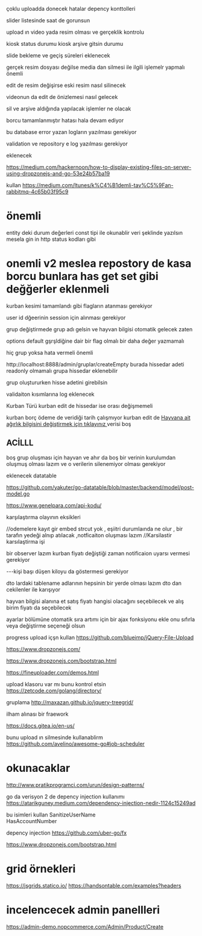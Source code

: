çoklu uploadda donecek hatalar depency konttolleri

slider listesinde saat de gorunsun 

upload ın video yada resim olması ve gerçeklik kontrolu 

kiosk status durumu kiosk arşive gitsin durumu 

slide bekleme ve geçiş süreleri eklenecek 

gerçek resim dosyası değilse media dan silmesi ile ilgili işlemelr yapmalı önemli 

edit de resim değişirse eski resim nasıl silinecek

videonun da edit de önizlemesi nasıl gelecek 

sil ve arşive aldığında yapılacak işlemler ne olacak 

borcu tamamlanmıştır hatası hala devam ediyor 

bu database error yazan logların yazılması gerekiyor 

validation ve repository e log yazılması gerekiyor 

eklenecek 

https://medium.com/hackernoon/how-to-display-existing-files-on-server-using-dropzonejs-and-go-53e24b57ba19


kullan 
https://medium.com/ltunes/k%C4%B1demli-tav%C5%9Fan-rabbitmq-4c65b03f95c9


# önemli 
entity deki durum değerleri const tipi ile okunablir veri şeklinde yazılsın mesela gin in http status kodları gibi 

# onemli v2 meslea repostory de kasa borcu bunlara has get set gibi değğerler eklenmeli 

kurban kesimi tamamlandı gibi flagların atanması gerekiyor 

user id dğeerinin session için alınması gerekiyor 

grup değiştirmede grup adı gelsin ve hayvan bilgisi otomatik gelecek zaten 

options default gşrşldiğine dair bir flag olmalı bir daha değer yazmamalı 

hiç grup yoksa hata vermeli önemli

http://localhost:8888/admin/gruplar/createEmpty  burada hissedar adeti readonly olmamalı 
grupa hissedar eklenebilir 

grup oluştururken hisse adetini girebilsin 

validaiton kısımlarına log eklenecek 

Kurban Türü kurban edit de hissedar ise orası değişmemeli 

kurban borç ödeme de veridiği tarih çalışmıyor 
kurban edit de   <a href="#">  Hayvana ait ağırlık bilgisini değiştirmek için tıklayınız </a>  verisi boş

## ACİLLL
boş grup oluşması için hayvan ve ahır da boş bir verinin kurulumdan oluşmuş olması lazım ve o verilerin silenemiyor olması gerekiyor 



eklenecek datatable 

https://github.com/yakuter/go-datatable/blob/master/backend/model/post-model.go



https://www.genelpara.com/api-kodu/

karşılaştırma olayının eksikleri

//odemelere kayıt gir embed strcut yok  , eşiitri durumlaında ne olur , bir tarafın yedeği alnıp atılacak ,notficaiton oluşması lazım
//Karsilastir karsılaştirma işi



bir observer lazım 
kurban fiyatı değiştiği zaman notificaion uyarsı vermesi gerekiyor 


---kişi başı düşen kiloyu da göstermesi gerekiyor 

dto lardaki tablename adlarının hepsinin bir yerde olması lazım dto dan cekilenler ile karışıyor 


hayvan bilgisi alanına et satış fiyatı hangisi olacağını seçebilecek ve alış birim fiyatı da seçebilecek 

ayarlar bölümüne otomatik sıra artımı için bir ajax fonksiyonu ekle onu sıfırla veya değiştirme seçeneği olsun 


progress upload içşn kullan 
https://github.com/blueimp/jQuery-File-Upload

https://www.dropzonejs.com/

https://www.dropzonejs.com/bootstrap.html

https://fineuploader.com/demos.html

upload klasoru var mı bunu kontrol etsin 
https://zetcode.com/golang/directory/


gruplama 
http://maxazan.github.io/jquery-treegrid/


ilham alınası bir fraework 

https://docs.gitea.io/en-us/

bunu upload ın silmesinde kullanablirm 
https://github.com/avelino/awesome-go#job-scheduler


# okunacaklar 
http://www.pratikprogramci.com/urun/design-patterns/




go da verisyon 2 de depency injection kullanımı 
https://atarikguney.medium.com/dependency-injection-nedir-1124c15249ad


bu isimleri kullan 
SanitizeUserName   
HasAccountNumber

depency injection 
https://github.com/uber-go/fx


https://www.dropzonejs.com/bootstrap.html

# grid örnekleri 
https://jsgrids.statico.io/
https://handsontable.com/examples?headers


# incelencecek admin panellleri 

https://admin-demo.nopcommerce.com/Admin/Product/Create